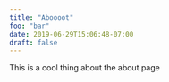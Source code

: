 ```yaml
---
title: "Aboooot"
foo: "bar"
date: 2019-06-29T15:06:48-07:00
draft: false
---
```


This is a cool thing about the about page
